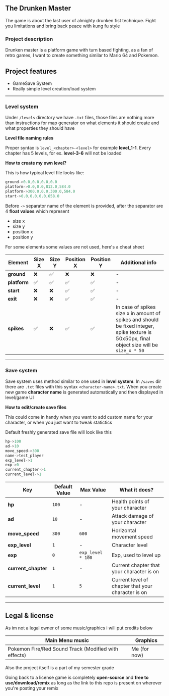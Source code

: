 ## The Drunken Master
The game is about the last user of almighty drunken fist technique. Fight you limitations and bring back peace with kung fu style

### Project description
Drunken master is a platform game with turn based fighting, as a fan of retro games, I want to create something similar to Mario 64 and Pokemon.

## Project features
- GameSave System
- Really simple level creation/load system

---

### Level system
Under `/levels` directory we have `.txt` files, those files are nothing more than instructions for map generator on what elements it should create and what properties they should have

**Level file naming rules**

Proper syntax is `level_<chapter>-<level>` for example **level_1-1**. Every chapter has 5 levels, for ex. **level-3-6** will not be loaded

**How to create my own level?**

This is how typical level file looks like:
```cpp
ground->0.0,0.0,0.0,0.0
platform->0.0,0.0,812.0,584.0
platform->300.0,0.0,300.0,584.0
start->0.0,0.0,0.0,658.0
```
Before `->` separator name of the element is provided, after the separator are 4 **float values** which represent
- size x
- size y
- position x
- position y

For some elements some values are not used, here's a cheat sheet

| Element      | Size X | Size Y | Position X | Position Y | Additional info                                                                                                                             |
|--------------|----| ----- | --------- | --------- |---------------------------------------------------------------------------------------------------------------------------------------------|
| **ground**   | ❌  | ✅ | ❌ | ❌ | -                                                                                                                                           |
| **platform** | ✅  | ✅ | ✅ | ✅ | -                                                                                                                                           |
| **start**    | ❌  | ❌ | ✅ | ✅ | -                                                                                                                                           |
| **exit**     | ❌  | ❌ | ✅ | ✅ | -                                                                                                                                           |
| **spikes**   |  ✅  | ❌  |  ✅ | ✅  | In case of spikes size x in amount of spikes and should be fixed integer, spike texture is 50x50px, final object size will be `size_x * 50` |

---

### Save system
Save system uses method similar to one used in **level system**. In `/saves` dir there are `.txt` files with this syntax `<character-name>.txt`. When you create new game **character name** is generated automatically and then displayed in level/game UI

**How to edit/create save files**

This could come in handy when you want to add custom name for your character, or when you just want to tweak statictics

Default freshly generated save file will look like this
```cpp
hp->100
ad->10
move_speed->300
name->test_player
exp_level->1
exp->0
current_chapter->1
current_level->1
```

| Key | Default Value | Max Value | What it does? |
| --- | ------------- | --------- | ------------- |
| **hp** | ` 100 ` | - | Health points of your character |
| **ad** | ` 10 ` | - | Attack damage of your character |
| **move_speed** | ` 300 ` | ` 600 ` | Horizontal movement speed |
| **exp_level** | ` 1 ` | - | Character level |
| **exp** | ` 0 ` | ` exp_level * 100 ` | Exp, used to level up |
| **current_chapter** | `1` | - | Current chapter that your character is on |
| **current_level** | ` 1 ` | ` 5 ` | Current level of chapter that your character is on |

---

## Legal & license
As im not a legal owner of some music/graphics i will put credits below

| Main Menu music                                      | Graphics        |
| ---------------------------------------------------- | --------------- |
| Pokemon Fire/Red Sound Track (Modified with effects) | Me (for now)    |

Also the project itself is a part of my semester grade

Going back to a license game is completely **open-source** and **free to use/download/remix** as long as the link to this repo is present on wherever you're posting your remix
